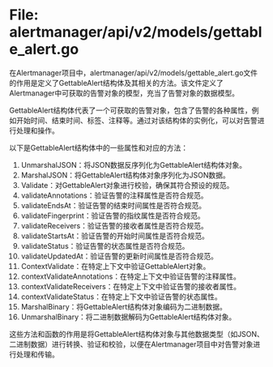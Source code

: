 # File: alertmanager/api/v2/models/gettable_alert.go

在Alertmanager项目中，alertmanager/api/v2/models/gettable_alert.go文件的作用是定义了GettableAlert结构体及其相关的方法。该文件定义了Alertmanager中可获取的告警对象的模型，充当了告警对象的数据模型。

GettableAlert结构体代表了一个可获取的告警对象，包含了告警的各种属性，例如开始时间、结束时间、标签、注释等。通过对该结构体的实例化，可以对告警进行处理和操作。

以下是GettableAlert结构体中的一些属性和对应的方法：

1. UnmarshalJSON：将JSON数据反序列化为GettableAlert结构体对象。
2. MarshalJSON：将GettableAlert结构体对象序列化为JSON数据。
3. Validate：对GettableAlert对象进行校验，确保其符合预设的规范。
4. validateAnnotations：验证告警的注释属性是否符合规范。
5. validateEndsAt：验证告警的结束时间属性是否符合规范。
6. validateFingerprint：验证告警的指纹属性是否符合规范。
7. validateReceivers：验证告警的接收者属性是否符合规范。
8. validateStartsAt：验证告警的开始时间属性是否符合规范。
9. validateStatus：验证告警的状态属性是否符合规范。
10. validateUpdatedAt：验证告警的更新时间属性是否符合规范。
11. ContextValidate：在特定上下文中验证GettableAlert对象。
12. contextValidateAnnotations：在特定上下文中验证告警的注释属性。
13. contextValidateReceivers：在特定上下文中验证告警的接收者属性。
14. contextValidateStatus：在特定上下文中验证告警的状态属性。
15. MarshalBinary：将GettableAlert结构体对象编码为二进制数据。
16. UnmarshalBinary：将二进制数据解码为GettableAlert结构体对象。

这些方法和函数的作用是将GettableAlert结构体对象与其他数据类型（如JSON、二进制数据）进行转换、验证和校验，以便在Alertmanager项目中对告警对象进行处理和传输。

